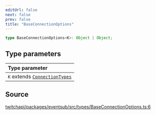 ```yaml
---
editUrl: false
next: false
prev: false
title: "BaseConnectionOptions"
---
```


```ts
type BaseConnectionOptions<K>: Object | Object;
```

## Type parameters

| Type parameter |
| :------ |
| `K` extends [`ConnectionTypes`](ConnectionTypes.md) |

## Source

[twitchapi/packages/eventsub/src/types/BaseConnectionOptions.ts:6](https://github.com/pablornc/twitchapi//blob/f8a75ccd701e54db4c91e2b0128974da23f25d14/packages/eventsub/src/types/BaseConnectionOptions.ts#L6)
